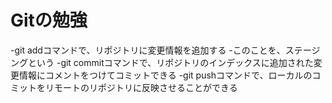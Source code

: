 # Gitの勉強

-git addコマンドで、リポジトリに変更情報を追加する
	-このことを、ステージングという
-git commitコマンドで、リポジトリのインデックスに追加された変更情報にコメントをつけてコミットできる
-git pushコマンドで、ローカルのコミットをリモートのリポジトリに反映させることができる
